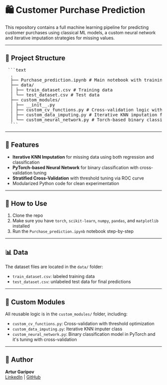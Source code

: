 # 🛍️ Customer Purchase Prediction

This repository contains a full machine learning pipeline for predicting customer purchases using classical ML models, a custom neural network and iterative imputation strategies for missing values.

---

## 📁 Project Structure

<pre> ```text 
  . 
  ├── Purchase_prediction.ipynb # Main notebook with training and evaluation pipeline 
  ├── data/ 
  │ ├── train_dataset.csv # Training data 
  │ └── test_dataset.csv # Test data 
  ├── custom_modules/ 
  │ ├── __init__.py 
  │ ├── custom_cv_functions.py # Cross-validation logic with threshold optimization 
  │ ├── custom_data_imputing.py # Iterative KNN imputation for missing values 
  │ └── custom_neural_network.py # Torch-based binary classification network with CV 
  ``` </pre>

---

## 🚀 Features

- **Iterative KNN Imputation** for missing data using both regression and classification
- **PyTorch-based Neural Network** for binary classification with cross-validation tuning
- **Stratified Cross-Validation** with threshold tuning via ROC curve
- Modularized Python code for clean experimentation

---

## 🧪 How to Use

1. Clone the repo
2. Make sure you have `torch`, `scikit-learn`, `numpy`, `pandas`, and `matplotlib` installed
3. Run the `Purchase_prediction.ipynb` notebook step-by-step

---

## 📊 Data

The dataset files are located in the `data/` folder:

- `train_dataset.csv`: labeled training data
- `test_dataset.csv`: unlabeled test data for final predictions

---

## 🤖 Custom Modules

All reusable logic is in the `custom_modules/` folder, including:

- `custom_cv_functions.py`: Cross-validation with threshold optimization
- `custom_data_imputing.py`: Iterative KNN imputer class
- `custom_neural_network.py`: Binary classification model in PyTorch and it's tuning with cross-validation

---

## 📝 Author

**Artur Garipov**  
[LinkedIn](www.linkedin.com/in/artur-garipov-36037a319) | [GitHub](https://github.com/Artur-Gar)
